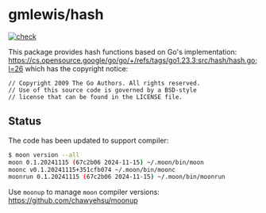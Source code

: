 # gmlewis/hash
[![check](https://github.com/gmlewis/moonbit-hash/actions/workflows/check.yml/badge.svg)](https://github.com/gmlewis/moonbit-hash/actions/workflows/check.yml)

This package provides hash functions based on Go's implementation:
https://cs.opensource.google/go/go/+/refs/tags/go1.23.3:src/hash/hash.go;l=26
which has the copyright notice:

```
// Copyright 2009 The Go Authors. All rights reserved.
// Use of this source code is governed by a BSD-style
// license that can be found in the LICENSE file.
```

## Status

The code has been updated to support compiler:

```bash
$ moon version --all
moon 0.1.20241115 (67c2b06 2024-11-15) ~/.moon/bin/moon
moonc v0.1.20241115+351cfb074 ~/.moon/bin/moonc
moonrun 0.1.20241115 (67c2b06 2024-11-15) ~/.moon/bin/moonrun
```

Use `moonup` to manage `moon` compiler versions:
https://github.com/chawyehsu/moonup
